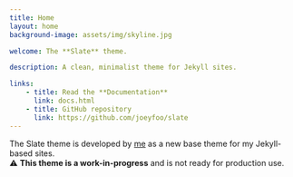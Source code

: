 ```yaml
---
title: Home
layout: home
background-image: assets/img/skyline.jpg

welcome: The **Slate** theme.

description: A clean, minimalist theme for Jekyll sites. 

links:
    - title: Read the **Documentation**
      link: docs.html
    - title: GitHub repository
      link: https://github.com/joeyfoo/slate
---
```


The Slate theme is developed by [me](https://github.com/joeyfoo) as a new 
base theme for my Jekyll-based sites.  
⚠ **This theme is a work-in-progress** and is not ready for production use.